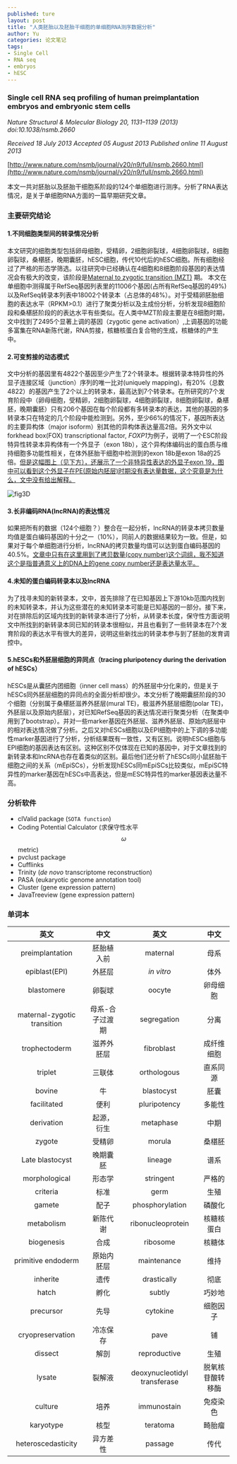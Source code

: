 ```yaml
---
published: ture
layout: post
title: "人类胚胎以及胚胎干细胞的单细胞RNA测序数据分析"
author: Yu
categories: 论文笔记
tags:
- Single Cell
- RNA seq
- embryos
- hESC
---
```


### Single cell RNA seq profiling of human preimplantation embryos and embryonic stem cells

*Nature Structural & Molecular Biology 20, 1131–1139 (2013) doi:10.1038/nsmb.2660*

*Received 18 July 2013 Accepted 05 August 2013 Published online 11 August 2013*

[http://www.nature.com/nsmb/journal/v20/n9/full/nsmb.2660.html](http://www.nature.com/nsmb/journal/v20/n9/full/nsmb.2660.html)

本文一共对胚胎以及胚胎干细胞系阶段的124个单细胞进行测序。分析了RNA表达情况，是关于单细胞RNA方面的一篇早期研究文章。

### 主要研究结论

#### 1.不同细胞类型间的转录情况分析

本文研究的细胞类型包括卵母细胞，受精卵，2细胞卵裂球，4细胞卵裂球，8细胞卵裂球，桑椹胚，晚期囊胚，hESC细胞，传代10代后的hESC细胞。所有细胞经过了严格的形态学筛选。以往研究中已经确认在4细胞和8细胞阶段基因的表达情况会有极大的改变，该阶段是[Maternal to zygotic transition (MZT)](https://en.wikipedia.org/wiki/Maternal_to_zygotic_transition) 期。
本文在单细胞中测得属于RefSeq基因列表里的11006个基因(占所有RefSeq基因的49%)以及RefSeq转录本列表中18002个转录本（占总体的48%）。对于受精卵胚胎细胞的表达水平（RPKM>0.1）进行了聚类分析以及主成份分析，分析发现8细胞阶段和桑椹胚阶段的的表达水平有些类似。在人类中MZT阶段主要是在8细胞时期，文中找到了2495个显著上调的基因（zygotic gene activation）,上调基因的功能多富集在RNA新陈代谢，RNA剪接，核糖核蛋白复合物的生成，核糖体的产生中。

#### 2.可变剪接的动态模式

文中分析的基因里有4822个基因至少产生了2个转录本。根据转录本特异性的外显子连接区域（junction）序列的唯一比对(uniquely mapping)，有20%（总数4822）的基因产生了2个以上的转录本，最高达到7个转录本。在所研究的7个发育阶段中（卵母细胞，受精卵，2细胞卵裂球，4细胞卵裂球，8细胞卵裂球，桑椹胚，晚期囊胚）只有206个基因在每个阶段都有多转录本的表达，其他的基因的多转录本只在特定的几个阶段中能检测到。另外，至少66%的情况下，基因所表达的主要异构体（major isoform）别其他的异构体表达量高2倍。另外文中以forkhead box(FOX) transcriptional factor, *FOXP1*为例子，说明了一个ESC阶段特异性转录本异构体有一个外显子（exon 18b），这个异构体编码出的蛋白质与维持细胞多功能性相关，在体外胚胎干细胞中检测到的exon 18b是exon 18a的25倍。<u>但是这幅图上（见下方），还展示了一个非特异性表达的外显子exon 19，图中可以看到这个外显子在PE(原始内胚层)时期没有表达量数据，这个究竟是为什么，文中没有给出解释。</u>

![fig3D](http://i.imgur.com/fEuROLV.png)

#### 3.长非编码RNA(lncRNA)的表达情况

如果把所有的数据（124个细胞？）整合在一起分析，lncRNA的转录本拷贝数量均值是蛋白编码基因的十分之一（10%），同前人的数据结果较为一致。但是，如果对于每个单细胞进行分析，lncRNA的拷贝数量均值可以达到蛋白编码基因的40.5%。<u>文章中只有在这里用到了拷贝数量(copy number)这个词组，我不知道这个是指普通意义上的DNA上的gene copy number还是表达量水平。</u>

#### 4.未知的蛋白编码转录本以及lncRNA

为了找寻未知的新转录本，文中，首先排除了在已知基因上下游10kb范围内找到的未知转录本，并认为这些潜在的未知转录本可能是已知基因的一部分。接下来，对在排除后的区域内找到的新转录本进行了分析，从转录本长度，保守性方面说明文中所找到的新转录本同已知的转录本很相似，并且也看到了一些转录本在7个发育阶段的表达水平有很大的差异，说明这些新找出的转录本参与到了胚胎的发育调控中。

#### 5.hESCs和外胚层细胞的异同点（tracing pluripotency during the derivation of hESCs）

hESCs是从囊胚内团细胞（inner cell mass）的外胚层中分化来的，但是关于hESCs同外胚层细胞的异同点的全面分析却很少。本文分析了晚期囊胚阶段的30个细胞（分别属于桑椹胚滋养外胚层(mural TE)，极滋养外胚层细胞(polar TE)，外胚层以及原始内胚层），对已知RefSeq基因的表达情况进行聚类分析（在聚类中用到了bootstrap）。并对一些marker基因在外胚层、滋养外胚层、原始内胚层中的相对表达情况做了分析。之后又对hESCs细胞以及EPI细胞中的上下调的多功能性marker基因进行了分析，分析结果既有一致性，又有区别。说明hESCs细胞与EPI细胞的基因表达有区别。这种区别不仅体现在已知的基因中，对于文章找到的新转录本和lncRNA也存在着类似的区别。最后他们还分析了hESCs同小鼠胚胎干细胞之间的关系（mEpiSCs），分析发现hESCs同mEpiSCs比较类似，mEpiSC特异性的marker基因在hESCs中高表达，但是mESC特异性的marker基因表达量不高。

### 分析软件

- clValid package (`SOTA function`)
- Coding Potential Calculator (求保守性水平 $$\omega$$ metric)
- pvclust package
- Cufflinks
- Trinity (*de novo* transcriptome reconstruction)
- PASA (eukaryotic genome annotation tool)
- Cluster (gene expression pattern)
- JavaTreeview (gene expression pattern)

### 单词本

|英文|中文|英文|中文|
|:----:|:----:|:----:|:----:|
|preimplantation|胚胎植入前|maternal|母系|
|epiblast(EPI)|外胚层|*in vitro*|体外|
|blastomere|卵裂球|oocyte|卵母细胞|
|maternal-zygotic transition|母系-合子过渡期|segregation|分离|
|trophectoderm|滋养外胚层|fibroblast|成纤维细胞|
|triplet|三联体|orthologous|直系同源|
|bovine|牛|blastocyst|胚囊|
|facilitated|便利|pluripotency|多能性|
|derivation|起源，衍生|metaphase|中期|
|zygote|受精卵|morula|桑椹胚|
|Late blastocyst|晚期囊胚|lineage|谱系|
|morphological|形态学|stringent|严格的|
|criteria|标准|germ|生殖|
|gamete|配子|phosphorylation|磷酸化|
|metabolism|新陈代谢|ribonucleoprotein|核糖核蛋白|
|biogenesis|合成|ribosome|核糖体|
|primitive endoderm|原始内胚层|maintenance|维持|
|inherite|遗传|drastically|彻底|
|hatch|孵化|subtly|巧妙地|
|precursor|先导|cytokine|细胞因子|
|cryopreservation|冷冻保存|pave|铺|
|dissect|解剖|reproductive|生殖|
|lysate|裂解液|deoxynucleotidyl transferase|脱氧核苷酸转移酶|
|culture|培养|immunostain|免疫染色|
|karyotype|核型|teratoma|畸胎瘤|
|heteroscedasticity|异方差性|passage|传代|



